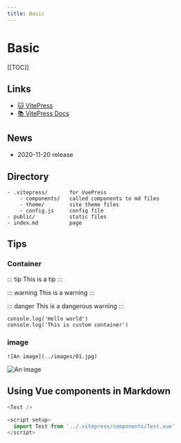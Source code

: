 ```yaml
---
title: Basic
---
```


# Basic

[[TOC]]

## Links

* [🐱 VitePress](https://github.com/vuejs/vitepress)
* [📚 VitePress Docs](https://vitepress.vuejs.org/)

## News

* 2020-11-20 release

## Directory

```bath{5}
- .vitepress/       for VuePress
    - components/   called components to md files 
    - theme/        site theme files
    - config.js     config file
- public/           static files
- index.md          page
```

## Tips

### Container

::: tip
This is a tip
:::

::: warning
This is a warning
:::

::: danger
This is a dangerous warning
:::

```js{2}
console.log('Hello world')
console.log('This is custom container')
```

### image

```bath
![An image](../images/01.jpg)
```

![An image](../images/01.jpg)

## Using Vue components in Markdown

```js
<Test />

<script setup>
  import Test from '../.vitepress/components/Test.vue'
</script>
```
